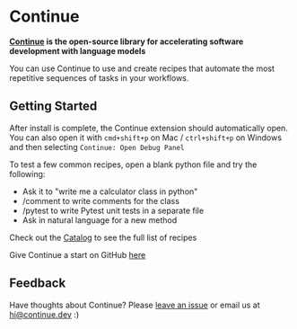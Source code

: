 # Continue

**[Continue](https://continue.dev/docs/) is the open-source library for accelerating software development with language models**

You can use Continue to use and create recipes that automate the most repetitive sequences of tasks in your workflows.

## Getting Started

After install is complete, the Continue extension should automatically open. You can also open it with `cmd+shift+p` on Mac / `ctrl+shift+p` on Windows and then selecting `Continue: Open Debug Panel`

To test a few common recipes, open a blank python file and try the following:

- Ask it to "write me a calculator class in python"
- /comment to write comments for the class
- /pytest to write Pytest unit tests in a separate file
- Ask in natural language for a new method

Check out the [Catalog](https://continue.dev/docs/catalog) to see the full list of recipes

Give Continue a start on GitHub [here](https://github.com/continuedev/continue)

## Feedback

Have thoughts about Continue? Please [leave an issue](https://github.com/continuedev/continue/issues/new) or email us at hi@continue.dev :)
